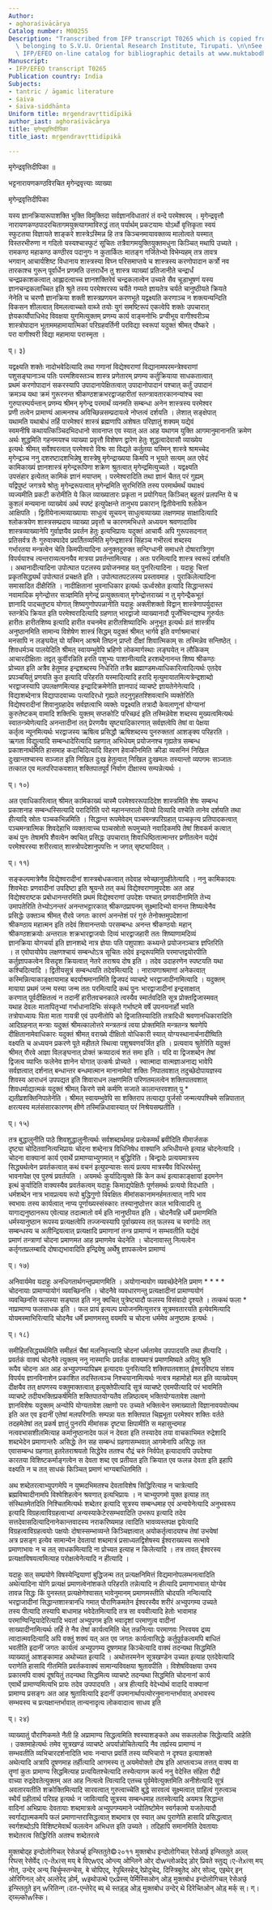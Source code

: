 ```yaml
---
Author:
- aghoraśivācārya
Catalog number: M00255
Description: "Transcribed from IFP transcript T0265 which is copied from ms. no. 6409\
  \ belonging to S.V.U. Oriental Research Institute, Tirupati. \n\nSee Muktabodha\
  \ IFP/EFEO on-line catalog for bibliographic details at www.muktabodha.org ."
Manuscript:
- IFP/EFEO transcript T0265
Publication country: India
Subjects:
- tantric / āgamic literature
- śaiva
- śaiva-siddhānta
Uniform title: mṛgendravṛttidīpikā
author_iast: aghoraśivācārya
title: मृगेन्द्रवृत्तिदीपिका
title_iast: mṛgendravṛttidīpikā

---
```

  
  
  
मृगेन्द्रवृत्तिदीपिका ॥   
  
भट्टनारायणकण्ठविरचित मृगेन्द्रवृत्त्याः व्याख्या   
  
मृगेन्द्रवृत्तिदीपिका   
  
यस्य ज्ञानक्रियारूपाशक्ति भुक्ति विमुक्तिदा सर्वज्ञानविधातारं तं वन्दे परमेश्वरम् । मृगेन्द्रवृत्तौ   
नारायणकण्ठपादरचितागमयुक्त्यागमाविरुद्धं तात् पर्यार्थम् प्रकटयामः योऽर्थो वृत्तिकृता स्वयं   
स्फुटतया विज्ञायते शाङ्करे शास्त्रेऽस्मिन्न हि तत्र किञ्चनमायावक्तव्य मालोत्वते यस्मात्   
विस्तरभीरुणा न गदितो यस्यश्चास्फुटं सूचितः तत्रैवागमयुक्तियुक्तमधुना किञ्चित् मथापि उच्यते ।   
रामकण्ठ महाकण्ठ कण्ठीरव पदानुगः न कुतार्कितः मातङ्ग गर्जितेभ्यो विभेम्यहम् तत्र तावत्र   
भगवान् आचार्यशिष्ट विधानाय शास्त्रस्या विघ्न परिसमाप्तये च शास्त्रस्य करणोपादान कर्त्रो नव   
तारकाश्च गुरून् पूर्वार्धेन प्रणमति उत्तरार्धेन तु शास्त्र व्याख्यां प्रतिजानीते चन्द्रार्धं   
चन्द्रप्रकाशकत्वात् आह्लादत्वाच्च ज्ञानशक्तिरेवं चन्द्रकलात्वेन उच्यते सैव चूडाभूषणं यस्य   
ज्ञानचन्द्रकलाच्चित इति श्रुते तस्य परमेश्वरस्य चर्येते गम्यते ज्ञायतेत्र चर्यते चानुष्ठीयते क्रियते   
नेनेति च चरणौ ज्ञानक्रिया शक्ती शास्त्रप्रणयन करणभूते यद्वक्ष्यति करणाञ्च न शक्त्यन्यन्दिति   
विकसन शीलत्वात् विमलत्वाच्चते वाब्जे तयोः युगं समष्टिरूपं एकत्वेपि शक्तेः उपचारात्   
ज्ञेयकार्योपाधिभेद विवक्षया युगमित्युक्तम् प्रणम्य कार्य वाङ्मनोभिः प्रग्वीभूय वागीश्वरीञ्च   
शास्त्रोपादान भूताममहामायात्मिकां परिग्रहवर्तिनी परविद्या स्वरूपां यदुक्तं श्रीमत् पौष्करे ।   
परा वागीश्वरी विद्या महामाया परास्मृता ।   
  
प्। ३)   
  
यद्वक्ष्यति शक्तेः नादोभवेदित्यादि तथा गणानां विद्येश्वराणां विद्यानामपरमन्त्रेश्वराणां   
पशुसङ्घानाञ्च पतिः परमशिवस्तञ्च शास्त्र प्रणेतारम् प्रणम्य कर्तुक्रियाया साधकतात्वात्   
प्रथमं करणोपादानं सकरस्यापि उपादानापेक्षितत्वात् उपादानोपादानं पश्चात् कर्तुं उपादानं   
क्रमञ्च यथा क्रमं गुरूरनन्त श्रीकण्ठशक्रभरद्वाजहारीतां स्तन्त्रावतारकानन्यांश्च स्वा   
गुरुपारम्पर्यन्तान् प्रणम्य श्रीमन् मृगेन्द्र परमार्थं व्यनमति सम्बन्धा अनेन शास्त्रस्य परमेश्वर   
प्रणी तत्वेन प्रामाण्यं आत्मनश्च अविच्छिन्नसम्प्रदायत्वे नोप्तत्वं दर्शयति । लेशात् सङ्क्षेपात्   
यथामति यथाबोधं तर्हि पारमेश्वरं शास्त्रं ब्रह्मणापि अशेषतः परिज्ञातुं शक्यम् यद्येवं   
स्वमनीषि कथायत्किञ्चिदभिदधानो सावनाप्त एव स्यात् अत आह यथागम युक्ति आगमानुमानानति क्रमेण   
अर्थः शुद्धमिति गहनमयश्च व्याख्या प्रवृत्तौ विशेषण द्वारेण हेतुः शुद्धत्वादेवासौ व्याख्येय   
इत्यर्थः श्रीमत् सर्वेश्वरत्वात् परमेश्वरो विश्रः सा विद्यते कर्तुतया यस्मिन् शास्त्रे श्रामच्चेद   
मृगेन्द्रञ्च ननु दशरष्टादशभिन्नेषु शास्त्रेषु मृगेन्द्राख्यया किमपि न भूयते सत्यम् अत एवेदं   
कामिकाख्यं ज्ञानशास्त्रं मृगेन्द्ररूपिणा शक्रेण श्रुतत्वात् मृगेन्द्रमित्युच्यते । यद्वक्ष्यति   
उपसंहार इत्येतत् कामिकं ज्ञानं मयाप्तम् । परमेश्वरादिति तथा ज्ञानं चैतत् परं गुह्यम्   
यद्विपुष्टं जगत्रये श्रोतुः मृगेन्द्ररूपत्वात् मृगेन्द्रमिति सुरभिरिति तस्य परमार्थमर्थं यथाक्ष्यं   
व्यज्यमीति प्रकटी करोमीति ये किल व्याख्यातारः प्रकृता न प्रयोगियत् किञ्चित् बहुतरं प्रलपन्ति ये च   
कुशलं मन्यमाना व्याख्येयं अर्थ स्पष्टं इत्युपेक्षन्ते तानुभय प्रकारान् द्वितीयेनापि श्लोकेन   
आक्षिपति । द्वितीयेनात्मव्याख्यायाः साधुत्वं सूचयन् साधुत्वव्याख्या लक्षणमाह साक्षादित्यादि   
श्लोकत्रयेण शास्त्रसम्प्रदाय व्याख्या प्रवृत्तौ च कारणमभिधत्ते अध्ययन श्रवणादाविव   
शास्त्रव्याख्यानेपि गुर्वाज्ञयैव प्रवर्तन हेतुः इत्यभिप्रायः यदुक्तं आचार्यैः अपि गुरूपसदनात्   
प्रतिसर्वत्र तैः गुरुवाक्यादेव प्रवर्तितव्यमिति मृगेन्द्रशास्त्रं सिंहञ्च गभीरत्वं शब्दस्य   
गर्भारतया मन्त्रत्वेन चेति किमपीत्यादिना अनुक्तदुरुक्त सन्दिग्धानी समाधत्ते दोषारात्रिगुण   
विपर्ययाश्च त्यन्तराव्यत्यनयैव मात्रया प्रवर्तन्तामित्याह । अतः परमित्यादि शास्त्र स्वरूपं दर्शयति   
। अथानादीत्यादिना उपोत्घात पटलस्य प्रयोजनमाह यत् पुनरित्यादिना । यदाहुः चित्तां   
प्रकृतसिद्ध्यर्थं उपोत्घातं प्रचक्षते इति । उपोत्घातपटलस्य प्रस्तावमाह । पुराकिलेत्यादिना   
समासादित दीक्षैरिति । नादीक्षितानां भुवनाधिकार इत्यर्थः ऊर्ध्वस्रोत इत्यादि सिद्धान्तरूपं   
नवामादिक मृगेन्द्रोत्तर सञ्ज्ञमिति मृगेन्द्रं प्रत्युक्तत्वात् मृगेन्द्रोत्तराख्यं न तु मृगेन्द्रैकभूतं   
ज्ञानादि पादचतुष्टय योगात् शिष्यगुणोपपन्नानीति यदाहुः अक्लीशक्तो विद्वान् शास्त्रेणापर्युदास्त   
स्तन्त्रेधि क्रियत इति परमेश्वरादित्यादि ग्रहणात् भारद्वाजो व्याख्यानादौ पूर्जोभिवन्द्यश्च गुरुर्यतः   
हारीतः हारीतशिष्य इत्यादि हारीत वचनमेव हारीतशिष्यादिभिः अनुभूत इत्यर्थः व्रतं शास्त्रीय   
अनुष्ठानमिति सामान्य विशेषेण शास्त्रं सिद्धम् यदुक्तं श्रीमत् भार्गवे इति वर्णाश्रमाचारं   
मनसापि न लङ्घयेत् यो यस्मिन् आश्रमे तिष्ठन् प्राप्तो दीक्षां शिवात्मिकाम् सः तस्मिन्नेव सन्तिष्ठेत् ।   
शिवधर्मञ्च पालयेदिति श्रीमत् स्वायम्भुवेपि भ्रहिणो लोकमार्गस्थाः लङ्घयेत् न लौकिकम्   
आचारदीक्षिताः तद्वत् कुर्वीरन्निति हरति पशुभ्यः पाशानीत्यादि हरशब्देनानन्त शिष्य श्रीकण्ठः   
प्रोच्यत इति अत्रैव हेतुमाह इन्द्रशब्दस्य निधेरिति तत्रैव ब्रह्माण्डमध्याधिकारित्वादित्यर्थः एतदेव   
प्रपञ्चयितुं प्रणयति कुत इत्यादि परिहरति यस्मादित्यादि हरादि मृत्युमायातमित्यत्रेन्द्रशाब्दो   
भरद्वाजस्यापि उपलक्षणमित्याह इन्द्रादिक्रमेणेति ज्ञानपादं व्याचष्टे ज्ञायतेनेनेत्यादि ।   
विद्याशब्देनात्र विद्यापादवाच्यः पत्यादिरधो गृह्यते तदनुगृहतश्शिवत्वाभि व्यक्तेरिति   
विद्येश्वरादीनां शिवानुग्रहादेव सर्वज्ञत्वाभि व्यक्तेः यद्वक्ष्यति तत्रादौ केवलाणूनां योग्यानां   
कुरुतेष्टकम् वामादि शक्तिभिः युक्तम् सप्तकोटि परिच्छदं इति तस्मिन्नेवेश शब्दस्य मुख्यत्वमित्यर्थः   
स्वातन्त्र्येणेत्यादि अनन्तादीनां तत् प्रेरणयैव सृष्ट्यादिकारणात् सर्वज्ञत्वेपि तेषां वा पेक्षया   
कर्तृत्व न्यूनमित्यर्थः भरद्वाजस्य ऋषित्व प्रसिद्धौ ऋषिशब्दस्य पुनरुक्ततां आशङ्क्य परिहरति ।   
ऋगता विद्युत्यादि सम्बन्धादेरित्यादि ग्रहणात् अभिधेयम् प्रयोजनश्च गृह्यतेत्र सम्बन्ध   
प्रकाशनार्थमिति हासमाह कदाचिदित्यादि विहरण हेवाकीनमिति क्रीडा व्यसनिनं निखिल   
दुःखान्तश्चास्य सञ्जात इति निखिल दुःख हेतुत्वात् निखिल दुःखमलः तस्यान्तो व्यपगमः सञ्जातः   
तत्काल एव मलपरिपाकवशात् शक्तिपातपूर्वं निर्वाण दीक्षास्य सम्पन्नेत्यर्थः ।   
  
प्। १०)   
  
अत एवाधिकारित्वात् श्रीमत् कामिकाख्यं चास्मै परमेश्वररूपादिदेश शास्त्रमिति शेषः सम्बन्ध   
प्रकाशनाह सम्बन्धस्सित्यादि परादिरिति परो महानन्तरालो दिव्यो दिव्यादि वश्चेति तानेव दर्शयति तथा   
हीत्यादि स्रोतः पञ्चकभिन्नमिति । सिद्धान्त रूपमेवेदम् पञ्चमन्त्रपरिग्रहात् पञ्चकृत्य प्रतिपादकत्वात्   
पञ्चमन्त्रात्मिक शिवदेहाभि व्यक्तत्वाच्च पञ्चस्रोतो रूपमुच्यते नवादिकमपि तेषां शिवकर्म कत्वात्   
कथं पुनः तेषामपि शैवत्वेन क्वचित् प्रसिद्धः उपचारात् शिवाधिष्ठितात्मान्तर प्रणीतत्वेन यद्येवं   
परमेश्वरस्या शरीरत्वात् शास्त्रोपदेशानुपपत्तिः न जगत् सृष्ट्यादिवत् ।   
  
प्। ११)   
  
सङ्कल्पमात्रेणैव विद्येश्वरादीनां शास्त्रबोधकत्वात् तदेवाह स्वेच्छानुग्रहीतेत्यादि । ननु कामिकादयः   
शिवभेदाः प्रणवादीनां उपदिष्टा इति श्रूयन्ते तत् कथं विद्येश्वराणामुपदेशः अत आह   
विद्येश्वराष्टक प्रबोधानन्तरमिति प्रथमं विद्येश्वराणां उपदेशः पश्चात् प्रणवादीनामिति तेभ्य   
उमापतेरिति तेभ्योऽनन्तरं अनन्तभट्टारकात् श्रीकण्ठप्रापनम् सूक्ष्मादिभ्यो वानन्त शिष्यत्वेनैव   
प्रसिद्धेः उक्तञ्च श्रीमत् रौरवे जगतः कारणं अनन्तेशं परं गुरुं तेनोक्तमुपदेशानां   
श्रीकण्ठाय महात्मन इति तदेवं शिवानन्तयोः परसम्बन्धः अनन्त श्रीकण्ठयोः महान्   
श्रीकण्ठशक्रयोः अन्तरालः शक्रभारद्वाजयोः दिव्यं भारद्वाजहारी ततः शिष्याणामदिव्यं   
ज्ञानक्रिया योगचर्या इति ज्ञानशब्दे नात्र ज्ञेयाः पति पशुपाशाः कथ्यन्ते प्रयोजनञ्चात्र ज्ञप्तिरिति   
। त एवोपायोपेय लक्षणश्चायं सम्बन्धोऽत्र सूचितः तदेवं इन्द्ररूपमिति परमाप्तद्वयोरपीति   
कर्तुज्ञापकत्वेन विसदृश क्रियत्वात् नेतरे तराश्रय दोष इति । तदेव उदाहरणेन स्पष्टयति यथा   
कश्चिदित्यादि । द्वितीयसूत्रं सम्बन्धयति तदेवमित्यादि । नारायणाश्रमाणां अनेकत्वात्   
कस्मिन्नित्याकाङ्क्षायामाह बदर्याश्रमानामिति द्विजपदं व्याचष्टे भरद्वाजादीनामित्यादि । यदुक्तम्   
मायाया प्रथमं जन्म यस्या जन्म ततः परमित्यादि कथं पुनः भारद्वाजादीनां इन्द्रसाक्षात्   
करणात् पूर्वदीक्षितत्वं न तदानीं हारीतवचनकाले त्वस्यैव स्मार्तवदिति सूत्र प्रोक्तद्विजास्मवत्   
यथाह देवलः मातापितृभ्यां गर्भाधानादिभिः संस्कृते गर्भाष्टमे वर्षे उपनयनार्हो भवति   
तत्रोपाध्यायः पिता माता गायत्री एवं उपनीतोपि को द्विजातिस्यादिति तत्रादिधी श्रवणानधिकारादिति   
आदिग्रहनात् मन्त्राः यदुक्तं श्रीमत्कालोत्तरे मन्त्रतन्त्रं त्वया प्रोक्तमिति मन्त्रतन्त्र श्रवणेपि   
दीक्षितानामेवाधिकारः यदुक्तं श्रीमत् वराख्ये दीक्षितो योधिकारी स्यात् योग्यस्थानार्चनादीष्विति   
वक्ष्यति च अध्ययन प्रकरणे पूते महीतले स्थित्वा पशुश्रवणवर्जित इति । प्रत्यवाय श्रुतेरिति यदुक्तं   
श्रीमत् रौरवे आज्ञा विलङ्घनात् प्रोक्तं क्रव्यादत्वं शतं समा इति । यदि वा द्विजशब्देन तेषां   
द्विजत्व व्याप्तिः फलेनेव ज्ञानेन योगात् उत्कर्षः प्रोच्यते । स्वात्मादा वात्मज्ञाअनाद्य भावेपि   
सर्वज्ञत्वात् दर्शनात् बन्धान्तर बन्धमात्मान मानानामेवां शक्तिः निपातवशात् तदुच्छेदोपायज्ञस्य   
शिवस्य आराधनं उपपद्यत इति शिवाराधन लक्षणमिति परिणतमलत्वेन शक्तिपातवशात्   
शिवधर्माद्यात्मकं यदुक्तं श्रीमत् किरणे समे कर्मणि सजाते कालान्तरवशात् पु *   
द्यतीव्रशक्तिनिपातेनेति । श्रीमत् स्वायम्भुवेपि सा शक्तिराप तत्याद्या पुर्जसो जन्मत्यपश्चिमे सन्निपातात्   
क्षरत्यस्य मलंसंसारकारणम् क्षीणे तस्मिन्निधावास्यात् परं निश्रेयसम्प्रतीति ।   
  
प्। १५)   
  
तत्र बुद्धालुनीति पाठे शिवशुद्धालुनीत्यर्थः सर्वशब्दार्थमाह प्रत्येकमर्थं ब्रवीदिति मीमार्जसक   
दृष्ट्या चोदितवानित्यभिप्रायः चोदना शब्देनात्र विधिनिषेध वाक्यानि अभिधीयन्ते इत्याह चोदनेत्यादि ।   
चोदना वाक्यानां कार्य एवार्थे प्रामाण्याभ्युगमात् न बुद्धिरिति । बिन्द्वादेः प्रत्ययमात्रस्य   
सिद्ध्यर्थत्वेन प्रवर्तकत्वात् कथं वचनं इत्युपन्यासः सत्यं प्रत्यय मात्रस्यैव विधिरर्थस्तु   
भावनापेक्ष एव पुरुषं प्रवर्तयति । अयमर्थः कुर्यादित्युक्ते किं केन कथं इत्याकाङ्क्षायां इदमनेन   
इत्थं कुर्यादिति वाक्यस्यैव प्रवर्तकत्वम् यदाहुः किमाद्यपेक्षितैः पूर्णसमर्थः प्रत्ययो विदधाति ।   
धर्मशब्देन नात्र भावप्रत्यय रूपो बुद्धिगुणो विवक्षितः मीमांसकानामनर्हमतत्वात् नापि भाव   
स्वभावः तस्य कार्यत्वात् नाप्य पूर्णाख्यस्संस्कारः तस्यानुष्ठोत्तर काल भावित्वादपि तु   
यागाद्यनुष्ठानरूप एवेत्याह तदात्मातो वर्म इति नानुष्ठीयत इति । चोदनैवहि धर्मे प्रमाणमिति   
धर्मस्यानुष्ठान रूपस्य प्रत्यक्षत्वेपि तज्जन्यस्यापि पूर्वाख्यस्य तत् फलस्य च स्वर्गादेः तत्   
सम्बन्धस्य च अतीन्द्रियत्वात् प्रत्यक्षादि प्रमाणानां तन्त्र प्रामाण्यं न सम्भवतीति यद्येवं   
प्रमाणं तन्त्राणां चोदना प्रमाणमत आह प्रमाणमेव चेदनेति । चोदनावास्तु नित्यत्वेन   
कर्तृगतप्रलम्बादि दोषाद्यभावादिति इन्द्रियेषु अर्थेषु ज्ञापकत्वेन प्रामाण्यं   
  
प्। १७)   
  
अनिवार्यमेव यदाहुः अनधिगतार्थगन्तृप्रमाणमिति । अयोगान्ययोग व्यवच्छेदेनेति प्रमाण * * * *   
चोदनायाः प्रामाण्यायोगं व्यवच्छिनत्ति । चोदनैवे व्यवधारणन्तु प्रत्यक्षादीनां प्रामाण्ययोगं   
व्यवच्छिनत्ति फलस्या सङ्घात इति ननु क्वचित् पुत्रेष्ट्यादौ फलस्य विसंवादो दृश्यते । तत्कथं फला *   
नाप्रामाण्य फलसाधक इति । फल प्रायं इत्यल्प प्रयोजनमित्युत्तरत्र सूत्रमवतारयति इत्येवमित्यादि   
योयमस्माभिरित्यादि चोदनैव धर्मे प्रमाणमस्तु वयमपि च चोदना धर्ममेव अनुष्ठामः इत्यर्थः ।   
  
प्। १८)   
  
समीहितसिद्ध्यर्थमिति समीहतं चैषां मलनिवृत्त्यादि चोदनां धर्मतामेव उपपादयति तथा हीत्यादि ।   
प्रवर्तकं वाक्यं चोदनैवे त्युक्तम् ननु नास्माभिः प्रवर्तक वाक्यमात्रं प्रमाणमिष्यते अपितु श्रुति   
रूपैव चोदना अत आह अभ्युपगम्यापिभ्रम इत्यादयः पुनरित्यादि शक्तिपातवशात् ईश्वरविष्टय संशय   
विपर्यय ज्ञानविनाशेन प्रकाशित तदस्तित्वञ्च निश्चयानामित्यर्थः नत्वत्र महामोहो मल इति व्याख्येयम्   
दीक्षयैव तत् क्षपणस्य वक्तुमाक्तत्वात् इत्युक्तेपीत्यादि सूत्रं व्याचष्टे एवमपीत्यादि परं भावमिति   
व्याचष्टे तदीयभक्तिप्रकर्षमिति शक्तिपातयोग्यतैव तन्निष्ठत्वम् भक्तियोग्यतावेश लक्षणो   
ज्ञानविशेषः यदुक्तम् अन्योपि योग्यतावेश लक्षणो परः उच्यते भक्तित्वेन समाख्यातो विज्ञानावयवोत्यथ   
इति अत एव इदानीं एतेषां मलपरिणतिः सम्पन्ना यतः शक्तिपात चिह्नभूता परमेश्वर शक्तिः वर्तते   
तदहमेतेषां तत् प्रकर्ष ज्ञातुं पुनरपि मीमांसक दृष्ट्या क्षिपामीति स महासुन्दमाह   
नत्ववभासशीलमित्याह कर्मानुष्ठानादेव फलं न देवता इति तस्यादेव तया वाचकाभिमत रुद्रेशादि   
शब्दभेदेन प्रमाणान्तरैः असिद्धेः तेन सह सम्बन्धं ग्रहणासम्भवात् आगमेनापि असिद्धः तत   
एवासम्बन्ध ग्रहणात् इतरेतराश्रयतो सिद्धेरेव ततश्च रौद्रं चरुं निर्वपेत् इत्यादावपि उपदेश्या   
कारतया विशिष्टकर्माङ्गत्वेन स देवता शब्द एव प्रतीयत इति क्रियात एव फलन्न देवता इति इहापि   
वक्ष्यति न च तत् साधकं किञ्चित् प्रमाणं भाग्यबाधितमिति ।   
  
अथ शब्देतरत्वाभ्युपगमेपि न युष्मदभिमतश्च देवताविशेष सिद्धिरित्याह न चात्रेत्यादि   
ब्रह्मविष्वादीनामपि विश्वेशिहत्वेन श्रवणात् इत्यभिप्रायः । न चाभ्युपगमो युक्त इत्याह तत्   
संस्थितमेतदिति निश्चितमित्यर्थः शब्देतर इत्यादि सूत्रस्य सम्बन्धमाह एवं अन्वयेनेत्यादि अनुभवरूप   
इत्यादि विग्रहत्वाविग्रहत्वाभ्यां अन्यस्याकेटेरसम्भवादिति उभरूप इत्यादि तदेव   
सत्तदेवासदित्यादिनानेकान्तवादस्य नराकरिष्यमाह त्वादिति भावव्यस्तपक्ष द्वयेत्यादि   
विग्रहत्वाविग्रहत्वयोः पक्षयोः दोषास्सम्भाव्यन्ते किञ्चिज्ञत्वात् अयोकर्तृत्वादयश्च तेषां उभयेषां   
अत्र प्रसङ्ग इत्येव सामान्येन देवतायां शब्दमात्रं प्रसाध्यतद्विशेषस्य ईश्वराख्यस्य सत्भावे   
प्रमाणाभावः न च तत् साधकमित्यादि ना प्रोच्यत इत्याह न किलेत्यादि । तत्र तावत् ईश्वरस्य   
प्रत्यक्षाविषयत्वमित्याह परोक्षत्वेनेत्यादि न हीत्यादि ।   
  
यदाहुः सत् सम्प्रयोगे विषस्येन्द्रियाणां बुद्धिजन्म तत् प्रत्यक्षनिमित्तं विद्यमानोपलम्भनत्वादिति   
अथेत्यादिना योगि प्रत्यक्षं प्रमाणत्वेनांशकते परिहरति तन्नेत्यादि न हीत्यादि प्रमाणाभावात् योग्येव   
तावन्न सिद्धः किं पुनस्तत् प्रत्यक्षेणेश्वासत् भावेनुमानम् प्रमाणमस्तीति चोदयति नन्वित्यादि   
भरद्वाजादीनां सिद्धान्तशास्त्रानधि गमात् पौराणिकमतेन ईश्वरस्यैव शरीरं अभ्युपगम्य उच्यते   
तस्य पीत्यादि तस्यापि बाधामाह भवेदेतमित्यादि तत्र सा वयवीत्यादि हेतोः भावामाह   
परमाण्विन्द्रियादेरित्यादि भवतां अभ्युपगम इति भवादृशां परमाणुत्व वादीनां   
साख्यादीनामित्यर्थः तर्हि ते नैव तेषां कार्यत्वमिति चेत् तन्ननित्याः परमाणवः निरवयव द्रव्य   
त्वादात्मवदित्यादि अपि वक्तुं शक्यं यत् अत एव जगतः कार्यत्वासिद्धेः कर्तुपूर्वकत्वमपि बाधितं   
भवतीति इदानीं जगतः कार्यत्वं अभ्युपगम्य दूषणमाह किञ्चेत्यादि वाक्यं तदन्यथा सिद्धमिति   
व्याख्यातुं आशङ्कामाह अथोच्यत इत्यादि । अथोत्तरमनेन सूत्रखण्डेन उच्यत इत्याह एतदेवेत्यादि   
पराणेति हासादि गीतमिति प्रवर्तकवाक्यं सामान्यविवक्षया श्रुतावपीति । विशेषविवक्षया उभय   
प्रकारमपि वाक्यं दूषयितुं तदन्यथा सिद्धमित्य व्याचष्टे तदन्यथा सिद्धमिति चोदनानां कार्य   
एवार्थे प्रामाण्यमित्यभि प्रायः तदेव उपपादयति । अत्र हीत्यादि वेदेभ्योर्थ वादादि वाक्यानां   
प्रामाण्य प्रसङ्गः अत आह श्रुतावित्यादि इदानीं उपमानार्थापत्योरनुमानान्तर्भावात् अभावस्य   
सम्भवस्य च प्रत्यक्षान्तर्भावात् तान्यनादृत्य लोकवादात्व साधव इति   
  
प्। २४)   
  
व्याख्यातुं पौराणिकमते नैती हि अप्रामाण्य सिद्धत्वमिति श्वस्याशङ्कते अथ सकललोक सिद्धेत्यादि आहेति   
। उक्तमाहेत्यर्थः तमेव सूत्रखण्डं व्याचष्टे अपर्यान्नोचितेत्यादि नैव तर्ह्यस्य प्रामाण्यं न   
सम्भवतीति व्यभिचारदर्शनादिति भावः नन्वाप्त प्रवर्ति तस्य व्यभिचारो न दृश्यत इत्याशक्ते   
अथेत्यादि अत्रापि दूषणमाह तर्हीत्यादि आगमस्य तु अयमेवोक्तो दोष इति आप्तत्वञ्च तत्तत् वाक्य वा   
तॄणां कुतः प्रामाण्य सिद्धमित्याह प्रत्ययितश्चेत्यादि तस्येत्यागम कर्त्य ननु वेदेस्ति संहिता रौद्री   
वाच्या रुद्रदेवतेत्युक्तम् अत आह नित्यत्वे त्वित्यादि एतच्च पूर्वमेवेत्युक्तमिति अनीशेत्यादि सूत्रं   
अवतारयतीति शक्रोक्तिमित्यादि सारवत्वात् गुरुत्वाच्चेति बुद्धे सारवत्वं सूक्ष्मत्वात् ग्राहित्वं गुरुत्वञ्च   
स्थैर्यं ग्रहीतार्थ परिग्रह इत्यर्थः न जावित्यादि सूत्रस्य सम्बन्धमाह ततस्वेत्यादि अयमत्र सिद्धान्त   
वादिनां अभिप्रायः देवतायाः शब्दमात्रत्वे अभ्युपगम्यमाने ज्योतिष्टोमेन स्वर्गकामो यजतेत्यादौ   
स्वर्गाद्यात्मकमपि फलं प्रमाणान्तरासिद्धत्वात् शब्दमात्र एव स्यात् अथ पुराणेति हासादि प्रसिद्धत्वात्   
स्वर्गशब्दोऽपि विशिष्टमेवार्थं फलत्वेन अभिधत्त इति उच्यते । तदिहापि समानमिति देवतायाः   
शब्देतरत्व सिद्धिरिति अतश्च शब्देतरत्वे   
  
मुक्तबोद्ह इन्दोलोगिचल् रेसेअर्च्ह् इन्स्तितुते©२०११ मुक्तबोध इन्दोलोगिचल् रेसेअर्छ् इन्स्तितुते  अल्ल् रिघ्त्स् रेसेर्वेद्।ए-तेxत्स् मय् बे विएwएद् ओन्ल्य् ओन्लिने ओर् दोwन्लोअदेद् ड़ोर् प्रिवते स्तुद्य्।ए-तेxत्स् मय् नोत्, उन्देर् अन्य् चिर्चुम्स्तन्चेस्, बे चोपिएद्, रेपुब्लिस्हेद्,रेप्रोदुचेद्, दिस्त्रिबुतेद् ओर् सोल्द्, एइथेर् इन् ओरिगिनल् ओर् अल्तेरेद् ड़ोर्म्, wइथोउत्थे एxप्रेस्स् पेर्मिस्सिओन् ओड़् मुक्तबोध इन्दोलोगिचल् रेसेअर्छ् इन्स्तितुते इन् wरितिन्ग्।दत-एन्तेरेद् ब्य् थे स्तड़्ड़् ओड़् मुक्तबोध उन्देर् थे दिरेच्तिओन् ओड़् मर्क् स्। ग्। द्य्च्ज़्कोwस्कि।          